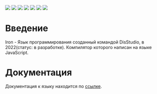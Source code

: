 <div id="Доброе утро">
    <img src="https://img.shields.io/github/commit-activity/w/Dis-Studio/Iron-Lang"/>
    <img src="https://img.shields.io/github/last-commit/Dis-Studio/Iron-Lang"/>
    <img src="https://img.shields.io/github/languages/count/Dis-Studio/Iron-Lang"/>
    <img src="https://img.shields.io/github/languages/top/Dis-Studio/Iron-Lang"/>
    <img src="https://img.shields.io/github/directory-file-count/Dis-Studio/Iron-Lang"/>
    <img src="https://img.shields.io/github/languages/code-size/HONAK0/Iron-Lang"/>
    <img src="https://img.shields.io/github/issues-raw/HONAK0/Iron-Lang"/>
 </div>

# Введение

Iron - Язык программирования созданный командой DisStudio, в 2022(статус: в разработке).
Компилятор которого написан на языке JavaScript.

# Документация

Документация к языку находится по <a href="https://github.com/Dis-Studio/Iron-Lang/wiki">ссылке</a>.
